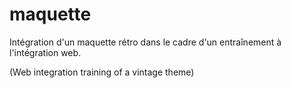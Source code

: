 # maquette
Intégration d'un maquette rétro dans le cadre d'un entraînement à l'intégration web.

(Web integration training of a vintage theme)
